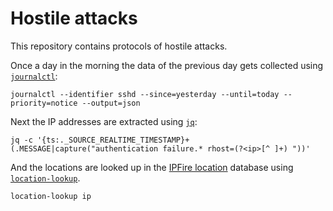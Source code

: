# Hostile attacks

This repository contains protocols of hostile attacks.

Once a day in the morning the data of the previous day gets collected
using
[`journalctl`](https://www.freedesktop.org/software/systemd/man/latest/journalctl.html):

	journalctl --identifier sshd --since=yesterday --until=today --priority=notice --output=json

Next the IP addresses are extracted using [`jq`](https://jqlang.org/):

	jq -c '{ts:._SOURCE_REALTIME_TIMESTAMP}+(.MESSAGE|capture("authentication failure.* rhost=(?<ip>[^ ]+) "))'

And the locations are looked up in the [IPFire
location](https://www.ipfire.org/location) database using
[`location-lookup`](https://codeberg.org/ceving/location-lookup).

	location-lookup ip
